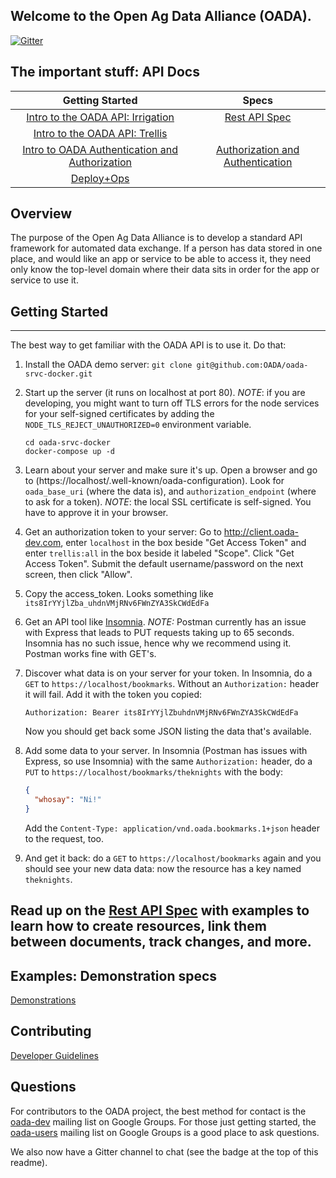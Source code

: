 ## Welcome to the **Open Ag Data Alliance** (OADA).

[![Gitter](https://badges.gitter.im/Join%20Chat.svg)](https://gitter.im/OADA/oada-docs?utm_source=badge&utm_medium=badge&utm_campaign=pr-badge)

## The important stuff: API Docs


|   Getting Started       |       Specs                 |
|:-----------------------:|:---------------------------:|
| [Intro to the OADA API: Irrigation](https://cdn.rawgit.com/OADA/oada-docs/master/intro/OADA_API_Intro_Irrigation.html) | [Rest API Spec](rest-specs/README.md)
| [Intro to the OADA API: Trellis](https://cdn.rawgit.com/OADA/oada-docs/master/intro/OADA_API_Intro_Trellis.html) | 
| [Intro to OADA Authentication and Authorization](getting_started/auth/README.md) | [Authorization and Authentication](rest-specs/Authentication_and_Authorization.md) |
| [Deploy+Ops](https://cdn.rawgit.com/OADA/oada-docs/master/ops/Ops.html) | 

## Overview
The purpose of the Open Ag Data Alliance is to develop a standard API framework for 
automated data exchange.  If a person has data stored in one place,
and would like an app or service to be able to access it, they need only know the
top-level domain where their data sits in order for the app or service to use it.

## Getting Started
--------------------------------------
The best way to get familiar with the OADA API is to use it.  Do that:

1. Install the OADA demo server:
   ```git clone git@github.com:OADA/oada-srvc-docker.git```

2. Start up the server (it runs on localhost at port 80).  *NOTE*: if you are developing, you might want to turn off TLS errors for the node services for your self-signed certificates by adding the `NODE_TLS_REJECT_UNAUTHORIZED=0` environment variable.
   ```
   cd oada-srvc-docker
   docker-compose up -d
   ```

3. Learn about your server and make sure it's up.  Open a browser and go to 
   (https://localhost/.well-known/oada-configuration).
   Look for `oada_base_uri` (where the data is), and 
   `authorization_endpoint` (where to ask for a token).  *NOTE*: the local SSL 
   certificate is self-signed.  You have to approve it in your browser.

4. Get an authorization token to your server:
   Go to http://client.oada-dev.com, enter `localhost` in the box beside 
   "Get Access Token" and enter `trellis:all` in the box beside it labeled "Scope".  Click "Get Access Token".  Submit the default 
   username/password on the next screen, then click "Allow".

5. Copy the access_token.  Looks something like `its8IrYYjlZba_uhdnVMjRNv6FWnZYA3SkCWdEdFa`

6. Get an API tool like [Insomnia](https://insomnia.rest/).  *NOTE:* Postman currently has an issue with Express that leads to PUT requests taking up to 65 seconds.  Insomnia has no such issue, hence why we recommend using it.  Postman works fine with GET's.

7. Discover what data is on your server for your token.  In Insomnia,
   do a `GET` to `https://localhost/bookmarks`.  Without an `Authorization:` header
   it will fail.  Add it with the token you copied: 
   ```
   Authorization: Bearer its8IrYYjlZbuhdnVMjRNv6FWnZYA3SkCWdEdFa
   ```  
   Now you should get back some JSON listing the data that's available.

8. Add some data to your server.  In Insomnia (Postman has issues with Express, so use Insomnia) with  the same `Authorization:` header, 
   do a `PUT` to `https://localhost/bookmarks/theknights` with the body:
   ```json
   {
     "whosay": "Ni!"
   }
   ```
   Add the `Content-Type: application/vnd.oada.bookmarks.1+json` header to the request, too.

9. And get it back: do a `GET` to `https://localhost/bookmarks` again
   and you should see your new data data: now the resource has a key named `theknights`.

Read up on the [Rest API Spec](rest-specs/README.md) with examples to learn how to
create resources, link them between documents, track changes, and more.
--------------------------------------------------

## Examples: Demonstration specs
[Demonstrations](demo-specs/README.md)

## Contributing
[Developer Guidelines](contributing/Developer-Guidelines.md)


## Questions
For contributors to the OADA project, the best method for contact is the
[oada-dev][oada-dev] mailing list on Google Groups.  For those just getting
started, the [oada-users][oada-users] mailing list on Google Groups is a good
place to ask questions.

We also now have a Gitter channel to chat (see the badge at the top of this readme).

[oada-dev]: https://groups.google.com/forum/#!forum/oada-dev
[oada-users]: https://groups.google.com/forum/#!forum/oada-users
[slides]: http://openag.io/OADA_Overview.pdf
[api-slides]: http://openag.io/OADA_API_Overview.pdf
